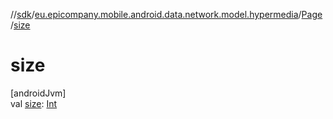 //[sdk](../../../index.md)/[eu.epicompany.mobile.android.data.network.model.hypermedia](../index.md)/[Page](index.md)/[size](size.md)

# size

[androidJvm]\
val [size](size.md): [Int](https://kotlinlang.org/api/latest/jvm/stdlib/kotlin/-int/index.html)
